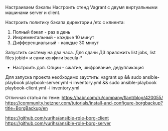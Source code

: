 Настраиваем бэкапы
Настроить стенд Vagrant с двумя виртуальными машинами server и client.

Настроить политику бэкапа директории /etc с клиента:
1) Полный бэкап - раз в день
2) Инкрементальный - каждые 10 минут
3) Дифференциальный - каждые 30 минут

Запустить систему на два часа. Для сдачи ДЗ приложить list jobs, list files jobid=<id>
и сами конфиги bacula-*

* Настроить доп. Опции - сжатие, шифрование, дедупликация

Для запуска проекта необходимо заустить: vagrant up && sudo ansible-playbook playbook-server.yml -i inventory.yml && sudo ansible-playbook playbook-client.yml -i inventory.yml

Отличная статья по теме:
https://habr.com/ru/company/flant/blog/420055/
https://community.hetzner.com/tutorials/install-and-configure-borgbackup?title=BorgBackup/en


https://github.com/yurihs/ansible-role-borg-client
https://github.com/yurihs/ansible-role-borg-server